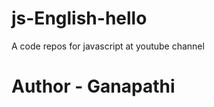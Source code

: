 # js-English-hello
A code repos for javascript at youtube channel
<br>
<h1>Author - Ganapathi</h1>

